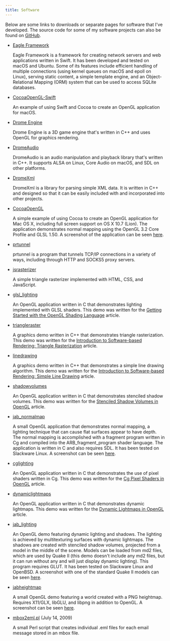 ```yaml
---
title: Software
---
```


Below are some links to downloads or separate pages for software that I've developed. The source code for some of my software projects can also be found on [GitHub](https://github.com/joshb).

- [Eagle Framework](https://github.com/joshb/EagleFramework)

  Eagle Framework is a framework for creating network servers and web applications written in Swift. It has been developed and tested on macOS and Ubuntu. Some of its features include efficient handling of multiple connections (using kernel queues on macOS and epoll on Linux), serving static content, a simple template engine, and an Object-Relational Mapping (ORM) system that can be used to access SQLite databases.

- [CocoaOpenGL-Swift](https://github.com/joshb/CocoaOpenGL-Swift)

  An example of using Swift and Cocoa to create an OpenGL application for macOS.

- [Drome Engine](drome_engine/)

  Drome Engine is a 3D game engine that's written in C++ and uses OpenGL for graphics rendering.

- [DromeAudio](https://github.com/joshb/dromeaudio)

  DromeAudio is an audio manipulation and playback library that's written in C++. It supports ALSA on Linux, Core Audio on macOS, and SDL on other platforms.

- [DromeXml](https://github.com/joshb/DromeXml)

  DromeXml is a library for parsing simple XML data. It is written in C++ and designed so that it can be easily included with and incorporated into other projects.

- [CocoaOpenGL](https://github.com/joshb/CocoaOpenGL)

  A simple example of using Cocoa to create an OpenGL application for Mac OS X, including full screen support on OS X 10.7 (Lion). The application demonstrates normal mapping using the OpenGL 3.2 Core Profile and GLSL 1.50. A screenshot of the application can be seen [here](screenshots/CocoaOpenGL.png).

- [prtunnel](prtunnel/)

  prtunnel is a program that tunnels TCP/IP connections in a variety of ways, including through HTTP and SOCKS5 proxy servers.

- [jsrasterizer](../jsrasterizer/)

  A simple triangle rasterizer implemented with HTML, CSS, and JavaScript.

- [glsl_lighting](https://github.com/joshb/glsl_lighting)

  An OpenGL application written in C that demonstrates lighting implemented with GLSL shaders. This demo was written for the [Getting Started with the OpenGL Shading Language](/articles/getting_started_with_glsl/) article.

- [triangleraster](https://github.com/joshb/triangleraster)

  A graphics demo written in C++ that demonstrates triangle rasterization. This demo was written for the [Introduction to Software-based Rendering: Triangle Rasterization](/articles/triangle_rasterization/) article.

- [linedrawing](https://github.com/joshb/linedrawing)

  A graphics demo written in C++ that demonstrates a simple line drawing algorithm. This demo was written for the [Introduction to Software-based Rendering: Simple Line Drawing](/articles/simple_line_drawing/) article.

- [shadowvolumes](https://github.com/joshb/shadowvolumes)

  An OpenGL application written in C that demonstrates stenciled shadow volumes. This demo was written for the [Stenciled Shadow Volumes in OpenGL](/articles/stenciled_shadow_volumes_in_opengl/) article.

- [jab_normalmap](https://github.com/joshb/jab_normalmap)

  A small OpenGL application that demonstrates normal mapping, a lighting technique that can cause flat surfaces appear to have depth. The normal mapping is accomplished with a fragment program written in Cg and compiled into the ARB_fragment_program shader language. The application is written in C and also requires SDL. It has been tested on Slackware Linux. A screenshot can be seen [here](screenshots/jab_normalmap.png).

- [cglighting](https://github.com/joshb/cglighting)

  An OpenGL application written in C that demonstrates the use of pixel shaders written in Cg. This demo was written for the [Cg Pixel Shaders in OpenGL](/articles/cg_pixel_shaders_in_opengl/) article.

- [dynamiclightmaps](https://github.com/joshb/dynamiclightmaps)

  An OpenGL application written in C that demonstrates dynamic lightmaps. This demo was written for the [Dynamic Lightmaps in OpenGL](/articles/dynamic_lightmaps_in_opengl/) article.

- [jab_lighting](https://github.com/joshb/jab_lighting)

  An OpenGL demo featuring dynamic lighting and shadows. The lighting is achieved by multitexturing surfaces with dynamic lightmaps. The shadows are created with stenciled shadow volumes, projected from a model in the middle of the scene. Models can be loaded from md2 files, which are used by Quake II (this demo doesn't include any md2 files, but it can run without any and will just display dynamic lighting). This program requires GLUT. It has been tested on Slackware Linux and OpenBSD. A screenshot with one of the standard Quake II models can be seen [here](screenshots/jab_lighting.jpg).

- [jabheightmap](https://github.com/joshb/jabheightmap)

  A small OpenGL demo featuring a world created with a PNG heightmap. Requires X11/GLX, libGLU, and libpng in addition to OpenGL. A screenshot can be seen [here](screenshots/jabheightmap.jpg).

- [mbox2eml.pl](mbox2eml.pl) (July 14, 2009)

  A small Perl script that creates individual .eml files for each email message stored in an mbox file.
